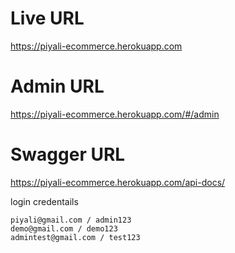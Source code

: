 # Live URL
https://piyali-ecommerce.herokuapp.com

# Admin URL
https://piyali-ecommerce.herokuapp.com/#/admin

# Swagger URL
https://piyali-ecommerce.herokuapp.com/api-docs/

login credentails
```
piyali@gmail.com / admin123
demo@gmail.com / demo123
admintest@gmail.com / test123
```
